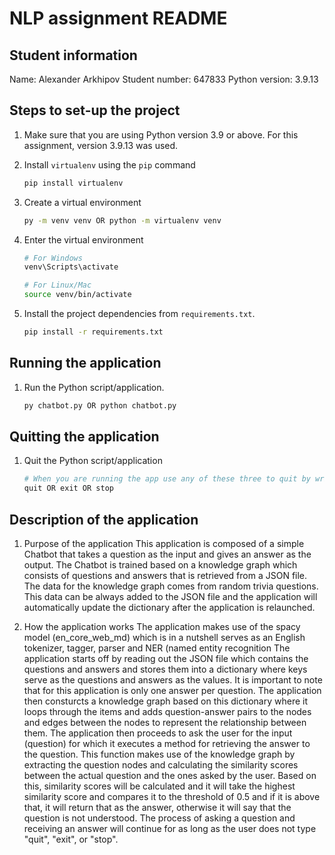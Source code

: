# NLP assignment README


## Student information

Name: Alexander Arkhipov
Student number: 647833
Python version: 3.9.13


## Steps to set-up the project

1. Make sure that you are using Python version 3.9 or above. For this assignment, version 3.9.13 was used.

2. Install `virtualenv` using the `pip` command

   ```bash
   pip install virtualenv
   ```

3. Create a virtual environment

   ```bash
   py -m venv venv OR python -m virtualenv venv
   ```

4. Enter the virtual environment

   ```bash
   # For Windows
   venv\Scripts\activate

   # For Linux/Mac
   source venv/bin/activate
   ```
5. Install the project dependencies from `requirements.txt`.

   ```bash
   pip install -r requirements.txt
   ```

## Running the application

1. Run the Python script/application.

   ```bash
   py chatbot.py OR python chatbot.py
   ```

## Quitting the application

1. Quit the Python script/application

   ```bash
   # When you are running the app use any of these three to quit by writing them into the console
   quit OR exit OR stop
   ```

## Description of the application

1. Purpose of the application
   This application is composed of a simple Chatbot that takes a question as the input and gives an answer as the output. 
   The Chatbot is trained based on a knowledge graph which consists of questions and answers that is retrieved from a JSON file.
   The data for the knowledge graph comes from random trivia questions. This data can be always added to the JSON file and the application will automatically update the dictionary after the application is relaunched.

2. How the application works
   The application makes use of the spacy model (en_core_web_md) which is in a nutshell serves as an English tokenizer, tagger, parser and NER (named entity recognition
   The application starts off by reading out the JSON file which contains the questions and answers and stores them into a dictionary where keys serve as the questions and answers as the values. It is important to note that for this application is only one answer per question.
   The application then consturcts a knowledge graph based on this dictionary where it loops through the items and adds question-answer pairs to the nodes and edges between the nodes to represent the relationship between them.
   The application then proceeds to ask the user for the input (question) for which it executes a method for retrieving the answer to the question.
   This function makes use of the knowledge graph by extracting the question nodes and calculating the similarity scores between the actual question and the ones asked by the user.
   Based on this, similarity scores will be calculated and it will take the highest similarity score and compares it to the threshold of 0.5 and if it is above that, it will return that as the answer, otherwise it will say that the question is not understood.
   The process of asking a question and receiving an answer will continue for as long as the user does not type "quit", "exit", or "stop".
   